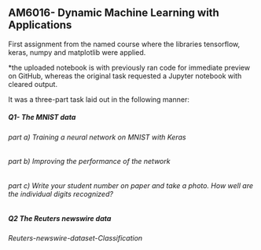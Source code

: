 ## AM6016- Dynamic Machine Learning with Applications

First assignment from the named course where the libraries tensorflow, keras, numpy and matplotlib were applied. 

*the uploaded notebook is with previously ran code for immediate preview on GitHub, whereas the original task requested a Jupyter notebook with cleared output.

It was a three-part task laid out in the following manner:

##### Q1- The MNIST data
###### part a) Training a neural network on MNIST with Keras
###### part b) Improving the performance of the network
###### part c) Write your student number on paper and take a photo. How well are the individual digits recognized?

##### Q2 The Reuters newswire data
###### Reuters-newswire-dataset-Classification
